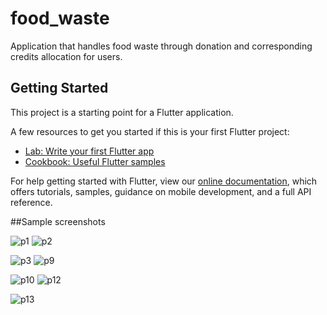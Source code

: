 # food_waste

Application that handles food waste through donation and corresponding credits allocation for users.

## Getting Started

This project is a starting point for a Flutter application.

A few resources to get you started if this is your first Flutter project:

- [Lab: Write your first Flutter app](https://flutter.dev/docs/get-started/codelab)
- [Cookbook: Useful Flutter samples](https://flutter.dev/docs/cookbook)

For help getting started with Flutter, view our
[online documentation](https://flutter.dev/docs), which offers tutorials,
samples, guidance on mobile development, and a full API reference.

##Sample screenshots

![p1](https://user-images.githubusercontent.com/65492285/126744884-f022cd31-a809-4407-9323-f6436eb28614.PNG)         ![p2](https://user-images.githubusercontent.com/65492285/126744905-cb128a60-a027-49da-8c47-fba8024d2e02.PNG)

![p3](https://user-images.githubusercontent.com/65492285/126744915-ee8f8a58-4451-46d5-b82f-0595786e93a8.PNG)         ![p9](https://user-images.githubusercontent.com/65492285/126745002-c31d82ec-c548-4238-9a17-3526a636baaa.PNG)

![p10](https://user-images.githubusercontent.com/65492285/126745007-a4738f27-2974-4250-aa29-292015ee578b.PNG)        ![p12](https://user-images.githubusercontent.com/65492285/126745014-223425a6-667f-4a57-92f4-bc2841273938.PNG)

![p13](https://user-images.githubusercontent.com/65492285/126745018-1376a876-4d00-4a08-9e8c-24b12d65cdf4.PNG)



